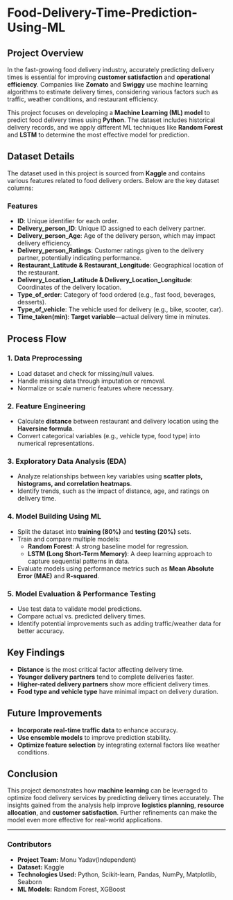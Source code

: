 # Food-Delivery-Time-Prediction-Using-ML


## Project Overview
In the fast-growing food delivery industry, accurately predicting delivery times is essential for improving **customer satisfaction** and **operational efficiency**. Companies like **Zomato** and **Swiggy** use machine learning algorithms to estimate delivery times, considering various factors such as traffic, weather conditions, and restaurant efficiency.

This project focuses on developing a **Machine Learning (ML) model** to predict food delivery times using **Python**. The dataset includes historical delivery records, and we apply different ML techniques like **Random Forest** and **LSTM** to determine the most effective model for prediction.

## Dataset Details
The dataset used in this project is sourced from **Kaggle** and contains various features related to food delivery orders. Below are the key dataset columns:

### **Features**
- **ID**: Unique identifier for each order.
- **Delivery_person_ID**: Unique ID assigned to each delivery partner.
- **Delivery_person_Age**: Age of the delivery person, which may impact delivery efficiency.
- **Delivery_person_Ratings**: Customer ratings given to the delivery partner, potentially indicating performance.
- **Restaurant_Latitude & Restaurant_Longitude**: Geographical location of the restaurant.
- **Delivery_Location_Latitude & Delivery_Location_Longitude**: Coordinates of the delivery location.
- **Type_of_order**: Category of food ordered (e.g., fast food, beverages, desserts).
- **Type_of_vehicle**: The vehicle used for delivery (e.g., bike, scooter, car).
- **Time_taken(min)**: **Target variable**—actual delivery time in minutes.

## Process Flow
### **1. Data Preprocessing**
- Load dataset and check for missing/null values.
- Handle missing data through imputation or removal.
- Normalize or scale numeric features where necessary.

### **2. Feature Engineering**
- Calculate **distance** between restaurant and delivery location using the **Haversine formula**.
- Convert categorical variables (e.g., vehicle type, food type) into numerical representations.

### **3. Exploratory Data Analysis (EDA)**
- Analyze relationships between key variables using **scatter plots, histograms, and correlation heatmaps**.
- Identify trends, such as the impact of distance, age, and ratings on delivery time.

### **4. Model Building Using ML**
- Split the dataset into **training (80%)** and **testing (20%)** sets.
- Train and compare multiple models:
  - **Random Forest**: A strong baseline model for regression.
  - **LSTM (Long Short-Term Memory)**: A deep learning approach to capture sequential patterns in data.
- Evaluate models using performance metrics such as **Mean Absolute Error (MAE)** and **R-squared**.

### **5. Model Evaluation & Performance Testing**
- Use test data to validate model predictions.
- Compare actual vs. predicted delivery times.
- Identify potential improvements such as adding traffic/weather data for better accuracy.

## Key Findings
- **Distance** is the most critical factor affecting delivery time.
- **Younger delivery partners** tend to complete deliveries faster.
- **Higher-rated delivery partners** show more efficient delivery times.
- **Food type and vehicle type** have minimal impact on delivery duration.

## Future Improvements
- **Incorporate real-time traffic data** to enhance accuracy.
- **Use ensemble models** to improve prediction stability.
- **Optimize feature selection** by integrating external factors like weather conditions.

## Conclusion
This project demonstrates how **machine learning** can be leveraged to optimize food delivery services by predicting delivery times accurately. The insights gained from the analysis help improve **logistics planning**, **resource allocation**, and **customer satisfaction**. Further refinements can make the model even more effective for real-world applications.

---

### **Contributors**
- **Project Team:** Monu Yadav(Independent)
- **Dataset:** Kaggle  
- **Technologies Used:** Python, Scikit-learn, Pandas, NumPy, Matplotlib, Seaborn  
- **ML Models:** Random Forest, XGBoost

